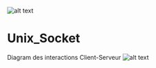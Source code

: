 ![alt text](https://www.tutorialspoint.com/unix_sockets/images/unix-socket-mini-logo.jpg)

# Unix_Socket

Diagram des interactions Client-Serveur
![alt text](https://www.tutorialspoint.com/unix_sockets/images/socket_client_server.gif)